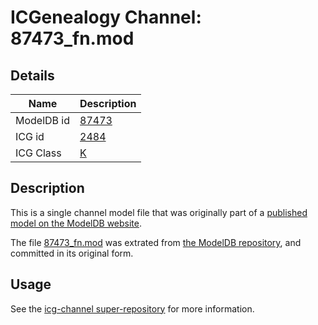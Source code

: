 # ICGenealogy Channel: 87473\_fn.mod

## Details

Name | Description
---- | -----------
ModelDB id | [87473](http://senselab.med.yale.edu/ModelDB/ShowModel.cshtml?model=87473)
ICG id | [2484](http://icg.neurotheory.ox.ac.uk/channels/1/2484)
ICG Class | [K](http://icg.neurotheory.ox.ac.uk/channels/1)

## Description

This is a single channel model file that was originally part of a [published model on the ModelDB website](http://senselab.med.yale.edu/mModelDB/ShowModel.cshtml?model=87473).

The file [87473\_fn.mod](87473_fn.mod) was extrated from [the ModelDB repository](http://senselab.med.yale.edu/ModelDB/ShowModel.cshtml?model=87473), and committed in its original form.

## Usage

See the [icg-channel super-repository](https://github.com/icgenealogy/icg-channels) for more information.